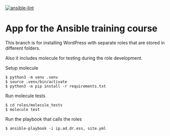 [![ansible-lint](https://github.com/camptocamp/ansible-course-app/actions/workflows/ansible-lint.yml/badge.svg?branch=molecule)](https://github.com/camptocamp/ansible-course-app/actions/workflows/ansible-lint.yml)

# App for the Ansible training course

This branch is for installing WordPress with separate roles that are stored in different folders.

Also it includes molecule for testing during the role development.

Setup molecule

```shell
$ python3 -m venv .venv
$ source .venv/bin/activate
$ python3 -m pip install -r requirements.txt
```

Run molecule tests

```shell
$ cd roles/molecule_tests
$ molecule test
```

Run the playbook that calls the roles

```shell
$ ansible-playbook -i ip.ad.dr.ess, site.yml
```
